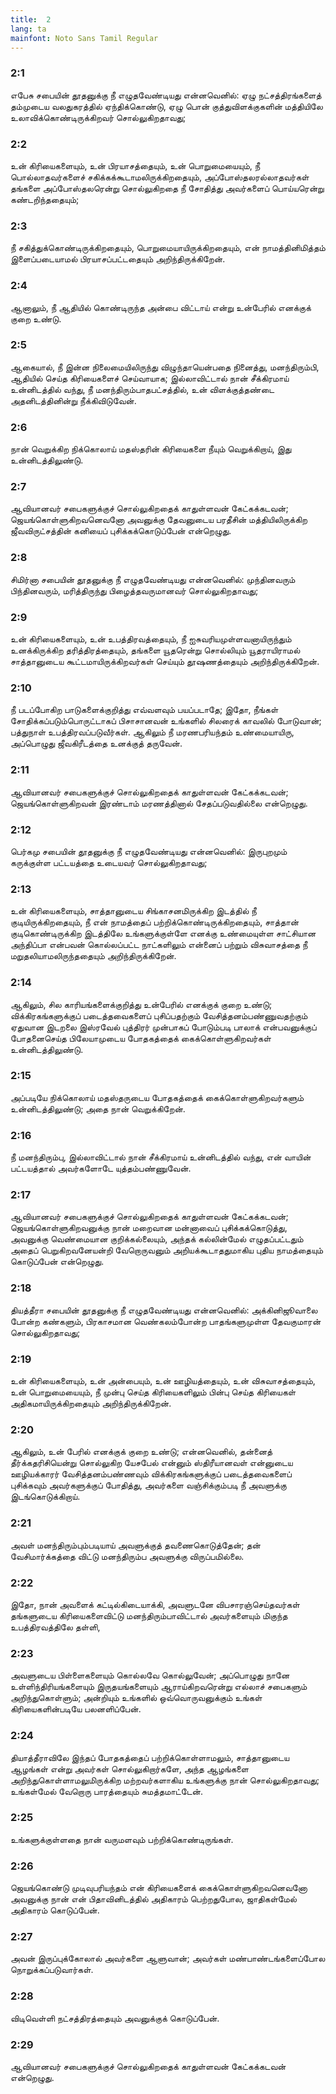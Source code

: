 ```yaml
---
title:  2
lang: ta
mainfont: Noto Sans Tamil Regular
---
```


###  2:1

எபேசு சபையின் தூதனுக்கு நீ எழுதவேண்டியது என்னவெனில்: ஏழு நட்சத்திரங்களைத் தம்முடைய வலதுகரத்தில் ஏந்திக்கொண்டு, ஏழு பொன் குத்துவிளக்குகளின் மத்தியிலே உலாவிக்கொண்டிருக்கிறவர் சொல்லுகிறதாவது;

###  2:2

உன் கிரியைகளையும், உன் பிரயாசத்தையும், உன் பொறுமையையும், நீ பொல்லாதவர்களைச் சகிக்கக்கூடாமலிருக்கிறதையும், அப்போஸ்தலரல்லாதவர்கள் தங்களை அப்போஸ்தலரென்று சொல்லுகிறதை நீ சோதித்து அவர்களைப் பொய்யரென்று கண்டறிந்ததையும்;

###  2:3

நீ சகித்துக்கொண்டிருக்கிறதையும், பொறுமையாயிருக்கிறதையும், என் நாமத்தினிமித்தம் இளைப்படையாமல் பிரயாசப்பட்டதையும் அறிந்திருக்கிறேன்.

###  2:4

ஆனாலும், நீ ஆதியில் கொண்டிருந்த அன்பை விட்டாய் என்று உன்பேரில் எனக்குக் குறை உண்டு.

###  2:5

ஆகையால், நீ இன்ன நிலைமையிலிருந்து விழுந்தாயென்பதை நினைத்து, மனந்திரும்பி, ஆதியில் செய்த கிரியைகளைச் செய்வாயாக; இல்லாவிட்டால் நான் சீக்கிரமாய் உன்னிடத்தில் வந்து, நீ மனந்திரும்பாதபட்சத்தில், உன் விளக்குத்தண்டை அதனிடத்தினின்று நீக்கிவிடுவேன்.

###  2:6

நான் வெறுக்கிற நிக்கொலாய் மதஸ்தரின் கிரியைகளை நீயும் வெறுக்கிறாய், இது உன்னிடத்திலுண்டு.

###  2:7

ஆவியானவர் சபைகளுக்குச் சொல்லுகிறதைக் காதுள்ளவன் கேட்கக்கடவன்; ஜெயங்கொள்ளுகிறவனெவனோ அவனுக்கு தேவனுடைய பரதீசின் மத்தியிலிருக்கிற ஜீவவிருட்சத்தின் கனியைப் புசிக்கக்கொடுப்பேன் என்றெழுது.

###  2:8

சிமிர்னா சபையின் தூதனுக்கு நீ எழுதவேண்டியது என்னவெனில்: முந்தினவரும் பிந்தினவரும், மரித்திருந்து பிழைத்தவருமானவர் சொல்லுகிறதாவது;

###  2:9

உன் கிரியைகளையும், உன் உபத்திரவத்தையும், நீ ஐசுவரியமுள்ளவனாயிருந்தும் உனக்கிருக்கிற தரித்திரத்தையும், தங்களை யூதரென்று சொல்லியும் யூதராயிராமல் சாத்தானுடைய கூட்டமாயிருக்கிறவர்கள் செய்யும் தூஷணத்தையும் அறிந்திருக்கிறேன்.

###  2:10

நீ படப்போகிற பாடுகளைக்குறித்து எவ்வளவும் பயப்படாதே; இதோ, நீங்கள் சோதிக்கப்படும்பொருட்டாகப் பிசாசானவன் உங்களில் சிலரைக் காவலில் போடுவான்; பத்துநாள் உபத்திரவப்படுவீர்கள். ஆகிலும் நீ மரணபரியந்தம் உண்மையாயிரு, அப்பொழுது ஜீவகிரீடத்தை உனக்குத் தருவேன்.

###  2:11

ஆவியானவர் சபைகளுக்குச் சொல்லுகிறதைக் காதுள்ளவன் கேட்கக்கடவன்; ஜெயங்கொள்ளுகிறவன் இரண்டாம் மரணத்தினால் சேதப்படுவதில்லை என்றெழுது.

###  2:12

பெர்கமு சபையின் தூதனுக்கு நீ எழுதவேண்டியது என்னவெனில்: இருபுறமும் கருக்குள்ள பட்டயத்தை உடையவர் சொல்லுகிறதாவது;

###  2:13

உன் கிரியைகளையும், சாத்தானுடைய சிங்காசனமிருக்கிற இடத்தில் நீ குடியிருக்கிறதையும், நீ என் நாமத்தைப் பற்றிக்கொண்டிருக்கிறதையும், சாத்தான் குடிகொண்டிருக்கிற இடத்திலே உங்களுக்குள்ளே எனக்கு உண்மையுள்ள சாட்சியான அந்திப்பா என்பவன் கொல்லப்பட்ட நாட்களிலும் என்னைப் பற்றும் விசுவாசத்தை நீ மறுதலியாமலிருந்ததையும் அறிந்திருக்கிறேன்.

###  2:14

ஆகிலும், சில காரியங்களைக்குறித்து உன்பேரில் எனக்குக் குறை உண்டு; விக்கிரகங்களுக்குப் படைத்தவைகளைப் புசிப்பதற்கும் வேசித்தனம்பண்ணுவதற்கும் ஏதுவான இடறலை இஸ்ரவேல் புத்திரர் முன்பாகப் போடும்படி பாலாக் என்பவனுக்குப் போதனைசெய்த பிலேயாமுடைய போதகத்தைக் கைக்கொள்ளுகிறவர்கள் உன்னிடத்திலுண்டு.

###  2:15

அப்படியே நிக்கொலாய் மதஸ்தருடைய போதகத்தைக் கைக்கொள்ளுகிறவர்களும் உன்னிடத்திலுண்டு; அதை நான் வெறுக்கிறேன்.

###  2:16

நீ மனந்திரும்பு, இல்லாவிட்டால் நான் சீக்கிரமாய் உன்னிடத்தில் வந்து, என் வாயின் பட்டயத்தால் அவர்களோடே யுத்தம்பண்ணுவேன்.

###  2:17

ஆவியானவர் சபைகளுக்குச் சொல்லுகிறதைக் காதுள்ளவன் கேட்கக்கடவன்; ஜெயங்கொள்ளுகிறவனுக்கு நான் மறைவான மன்னாவைப் புசிக்கக்கொடுத்து, அவனுக்கு வெண்மையான குறிக்கல்லையும், அந்தக் கல்லின்மேல் எழுதப்பட்டதும் அதைப் பெறுகிறவனேயன்றி வேறொருவனும் அறியக்கூடாததுமாகிய புதிய நாமத்தையும் கொடுப்பேன் என்றெழுது.

###  2:18

தியத்தீரா சபையின் தூதனுக்கு நீ எழுதவேண்டியது என்னவெனில்: அக்கினிஜூவாலை போன்ற கண்களும், பிரகாசமான வெண்கலம்போன்ற பாதங்களுமுள்ள தேவகுமாரன் சொல்லுகிறதாவது;

###  2:19

உன் கிரியைகளையும், உன் அன்பையும், உன் ஊழியத்தையும், உன் விசுவாசத்தையும், உன் பொறுமையையும், நீ முன்பு செய்த கிரியைகளிலும் பின்பு செய்த கிரியைகள் அதிகமாயிருக்கிறதையும் அறிந்திருக்கிறேன்.

###  2:20

ஆகிலும், உன் பேரில் எனக்குக் குறை உண்டு; என்னவெனில், தன்னைத் தீர்க்கதரிசியென்று சொல்லுகிற யேசபேல் என்னும் ஸ்திரீயானவள் என்னுடைய ஊழியக்காரர் வேசித்தனம்பண்ணவும் விக்கிரகங்களுக்குப் படைத்தவைகளைப் புசிக்கவும் அவர்களுக்குப் போதித்து, அவர்களை வஞ்சிக்கும்படி நீ அவளுக்கு இடங்கொடுக்கிறாய்.

###  2:21

அவள் மனந்திரும்பும்படியாய் அவளுக்குத் தவணைகொடுத்தேன்; தன் வேசிமார்க்கத்தை விட்டு மனந்திரும்ப அவளுக்கு விருப்பமில்லை.

###  2:22

இதோ, நான் அவளைக் கட்டில்கிடையாக்கி, அவளுடனே விபசாரஞ்செய்தவர்கள் தங்களுடைய கிரியைகளைவிட்டு மனந்திரும்பாவிட்டால் அவர்களையும் மிகுந்த உபத்திரவத்திலே தள்ளி,

###  2:23

அவளுடைய பிள்ளைகளையும் கொல்லவே கொல்லுவேன்; அப்பொழுது நானே உள்ளிந்திரியங்களையும் இருதயங்களையும் ஆராய்கிறவரென்று எல்லாச் சபைகளும் அறிந்துகொள்ளும்; அன்றியும் உங்களில் ஒவ்வொருவனுக்கும் உங்கள் கிரியைகளின்படியே பலனளிப்பேன்.

###  2:24

தியாத்தீராவிலே இந்தப் போதகத்தைப் பற்றிக்கொள்ளாமலும், சாத்தானுடைய ஆழங்கள் என்று அவர்கள் சொல்லுகிறார்களே, அந்த ஆழங்களை அறிந்துகொள்ளாமலுமிருக்கிற மற்றவர்களாகிய உங்களுக்கு நான் சொல்லுகிறதாவது; உங்கள்மேல் வேறொரு பாரத்தையும் சுமத்தமாட்டேன்.

###  2:25

உங்களுக்குள்ளதை நான் வருமளவும் பற்றிக்கொண்டிருங்கள்.

###  2:26

ஜெயங்கொண்டு முடிவுபரியந்தம் என் கிரியைகளைக் கைக்கொள்ளுகிறவனெவனோ அவனுக்கு நான் என் பிதாவினிடத்தில் அதிகாரம் பெற்றதுபோல, ஜாதிகள்மேல் அதிகாரம் கொடுப்பேன்.

###  2:27

அவன் இருப்புக்கோலால் அவர்களை ஆளுவான்; அவர்கள் மண்பாண்டங்களைப்போல நொறுக்கப்படுவார்கள்.

###  2:28

விடிவெள்ளி நட்சத்திரத்தையும் அவனுக்குக் கொடுப்பேன்.

###  2:29

ஆவியானவர் சபைகளுக்குச் சொல்லுகிறதைக் காதுள்ளவன் கேட்கக்கடவன் என்றெழுது.

